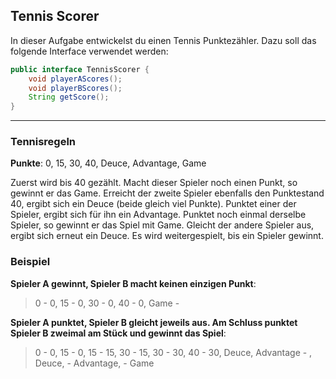 ## Tennis Scorer
In dieser Aufgabe entwickelst du einen Tennis Punktezähler. Dazu soll das folgende Interface verwendet werden:
```java
public interface TennisScorer {
    void playerAScores();
    void playerBScores();
    String getScore();
}
```
****
### Tennisregeln
**Punkte**: 0, 15, 30, 40, Deuce, Advantage, Game

Zuerst wird bis 40 gezählt. Macht dieser Spieler noch einen Punkt, so gewinnt er das Game.
Erreicht der zweite Spieler ebenfalls den Punktestand 40, ergibt sich ein Deuce (beide gleich viel Punkte).
Punktet einer der Spieler, ergibt sich für ihn ein Advantage. Punktet noch einmal derselbe Spieler, so gewinnt er das Spiel mit Game.
Gleicht der andere Spieler aus, ergibt sich erneut ein Deuce. Es wird weitergespielt, bis ein Spieler gewinnt.

### Beispiel

**Spieler A gewinnt, Spieler B macht keinen einzigen Punkt**:
> 0 - 0, 15 - 0, 30 - 0, 40 - 0, Game -

**Spieler A punktet, Spieler B gleicht jeweils aus. Am Schluss punktet Spieler B zweimal am Stück und gewinnt das Spiel**:
> 0 - 0, 15 - 0, 15 - 15, 30 - 15, 30 - 30, 40 - 30, Deuce, Advantage - , Deuce, - Advantage, - Game
